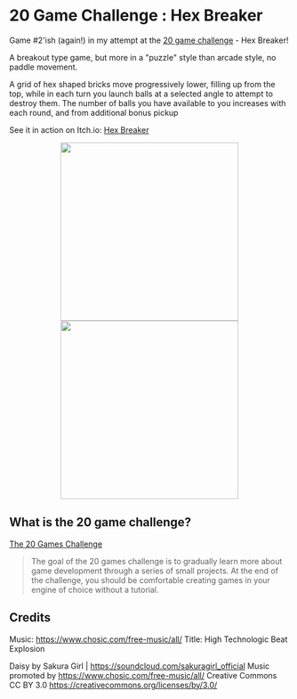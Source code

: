 # 20 Game Challenge : Hex Breaker

Game #2'ish (again!) in my attempt at the [20 game challenge](https://20_games_challenge.gitlab.io/challenge/) - Hex Breaker!

A breakout type game, but more in a "puzzle" style than arcade style, no paddle movement.

A grid of hex shaped bricks move progressively lower, filling up from the top, while in each
turn you launch balls at a selected angle to attempt to destroy them. The number of balls
you have available to you increases with each round, and from additional bonus pickup 

See it in action on Itch.io:  [Hex Breaker](https://daddio-dragonslayer.itch.io/hex-breaker)

<p align="center">
  <img height="320" src="https://img.itch.zone/aW1hZ2UvMzk0OTg1OS8yMzU0OTI1My5wbmc=/250x600/c6lV5P.png" />
  <img height="320" src="https://img.itch.zone/aW1hZ2UvMzk0OTg1OS8yMzU1MDg5NC5wbmc=/250x600/KNYAUO.png" />
</p>


## What is the 20 game challenge?

[The 20 Games Challenge](https://20_games_challenge.gitlab.io/how/)

> The goal of the 20 games challenge is to gradually learn more about game development through a series of small projects.
> At the end of the challenge, you should be comfortable creating games in your engine of choice without a tutorial.


## Credits

Music: https://www.chosic.com/free-music/all/ 
Title:	High Technologic Beat Explosion

Daisy by Sakura Girl | https://soundcloud.com/sakuragirl_official
Music promoted by https://www.chosic.com/free-music/all/
Creative Commons CC BY 3.0
https://creativecommons.org/licenses/by/3.0/
 
